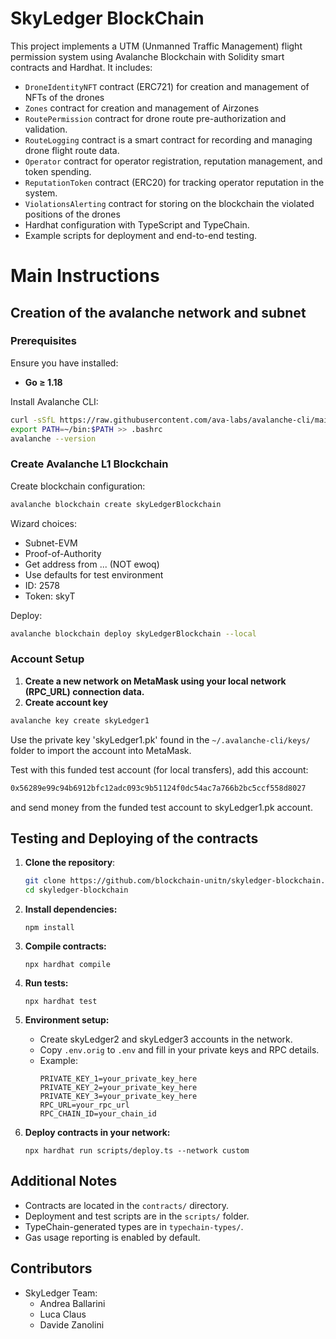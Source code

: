 # SkyLedger BlockChain

This project implements a UTM (Unmanned Traffic Management) flight permission system using Avalanche Blockchain with Solidity smart contracts and Hardhat. It includes:

- `DroneIdentityNFT` contract (ERC721) for creation and management of NFTs of the drones
- `Zones` contract for creation and management of Airzones
- `RoutePermission` contract for drone route pre-authorization and validation.
- `RouteLogging` contract is a smart contract for recording and managing drone flight route data.
- `Operator` contract for operator registration, reputation management, and token spending.
- `ReputationToken` contract (ERC20) for tracking operator reputation in the system.
- `ViolationsAlerting` contract for storing on the blockchain the violated positions of the drones
- Hardhat configuration with TypeScript and TypeChain.
- Example scripts for deployment and end-to-end testing.

# Main Instructions

## Creation of the avalanche network and subnet

### Prerequisites

Ensure you have installed:

- **Go ≥ 1.18**
  
Install Avalanche CLI:
```bash
curl -sSfL https://raw.githubusercontent.com/ava-labs/avalanche-cli/main/scripts/install.sh | sh -s
export PATH=~/bin:$PATH >> .bashrc
avalanche --version
```
### Create Avalanche L1 Blockchain
Create blockchain configuration:

```bash
avalanche blockchain create skyLedgerBlockchain
```

Wizard choices:

- Subnet-EVM
- Proof-of-Authority
- Get address from ... (NOT ewoq)
- Use defaults for test environment
- ID: 2578
- Token: skyT

Deploy:
```bash
avalanche blockchain deploy skyLedgerBlockchain --local
```

### Account Setup
1. **Create a new network on MetaMask using your local network (RPC_URL) connection data.**
2. **Create account key**
```bash
avalanche key create skyLedger1
```
Use the private key 'skyLedger1.pk' found in the `~/.avalanche-cli/keys/` folder to import the account into MetaMask.

Test with this funded test account (for local transfers), add this account:
```bash
0x56289e99c94b6912bfc12adc093c9b51124f0dc54ac7a766b2bc5ccf558d8027
```
and send money from the funded test account to skyLedger1.pk account.


## Testing and Deploying of the contracts

1. **Clone the repository**:
    ```bash
    git clone https://github.com/blockchain-unitn/skyledger-blockchain.git
    cd skyledger-blockchain
    ```

2. **Install dependencies:**

   ```shell
   npm install
   ```

3. **Compile contracts:**

   ```shell
   npx hardhat compile
   ```

4. **Run tests:**

   ```shell
   npx hardhat test
   ```

5. **Environment setup:**

   - Create skyLedger2 and skyLedger3 accounts in the network.
   - Copy `.env.orig` to `.env` and fill in your private keys and RPC details.
   - Example:
     ```
     PRIVATE_KEY_1=your_private_key_here
     PRIVATE_KEY_2=your_private_key_here
     PRIVATE_KEY_3=your_private_key_here
     RPC_URL=your_rpc_url
     RPC_CHAIN_ID=your_chain_id
     ```
6. **Deploy contracts in your network:**

   ```shell
   npx hardhat run scripts/deploy.ts --network custom
   ```

## Additional Notes

- Contracts are located in the `contracts/` directory.
- Deployment and test scripts are in the `scripts/` folder.
- TypeChain-generated types are in `typechain-types/`.
- Gas usage reporting is enabled by default.

## Contributors

- SkyLedger Team:
  - Andrea Ballarini
  - Luca Claus
  - Davide Zanolini
